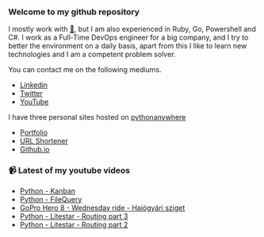 ### Welcome to my github repository

I mostly work with [:snake:](https://www.python.org/), but I am also experienced in Ruby, Go, Powershell and C#. I work as a Full-Time DevOps engineer for a big company, and I try to better the environment on a daily basis, apart from this I like to learn new technologies and I am a competent problem solver.

You can contact me on the following mediums.
- [Linkedin](https://www.linkedin.com/in/r3ap3rpy)
- [Twitter](https://twitter.com/r3ap3rpy)
- [YouTube](https://www.youtube.com/channel/UC1qkMXH8d2I9DDAtBSeEHqg)

I have three personal sites hosted on [pythonanywhere](https://www.pythonanywhere.com/)
- [Portfolio](http://r3ap3rpy.pythonanywhere.com/)
- [URL Shortener](http://shortenpy.pythonanywhere.com/)
- [Github.io](https://r3ap3rpy.github.io/)

### :video_camera: Latest of my youtube videos
<!-- YOUTUBE:START -->
- [Python - Kanban](https://www.youtube.com/watch?v=bxSH0B-g7sA)
- [Python - FileQuery](https://www.youtube.com/watch?v=QjYNhXpk6vo)
- [GoPro Hero 8 - Wednesday ride - Hajógyári sziget](https://www.youtube.com/watch?v=n3lA41b8NmM)
- [Python - Litestar - Routing part 3](https://www.youtube.com/watch?v=WD4WY9KNTfs)
- [Python - Litestar - Routing part  2](https://www.youtube.com/watch?v=xsrZFCVsNJw)
<!-- YOUTUBE:END -->

